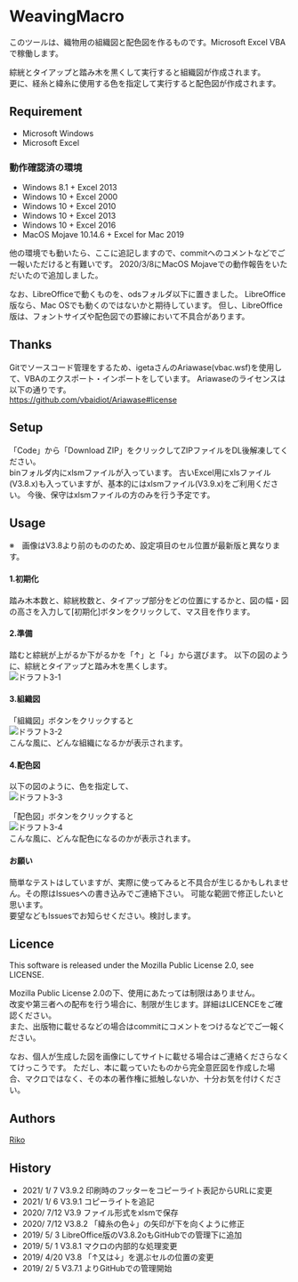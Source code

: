 # WeavingMacro
このツールは、織物用の組織図と配色図を作るものです。Microsoft Excel VBAで稼働します。

綜絖とタイアップと踏み木を黒くして実行すると組織図が作成されます。  
更に、経糸と緯糸に使用する色を指定して実行すると配色図が作成されます。

## Requirement
- Microsoft Windows
- Microsoft Excel

### 動作確認済の環境
- Windows 8.1 + Excel 2013
- Windows 10 + Excel 2000
- Windows 10 + Excel 2010
- Windows 10 + Excel 2013
- Windows 10 + Excel 2016
- MacOS Mojave 10.14.6 + Excel for Mac 2019

他の環境でも動いたら、ここに追記しますので、commitへのコメントなどでご一報いただけると有難いです。
2020/3/8にMacOS Mojaveでの動作報告をいただいたので追加しました。


なお、LibreOfficeで動くものを、odsフォルダ以下に置きました。 
LibreOffice版なら、Mac OSでも動くのではないかと期待しています。
但し、LibreOffice版は、フォントサイズや配色図での罫線において不具合があります。

## Thanks

Gitでソースコード管理をするため、igetaさんのAriawase(vbac.wsf)を使用して、VBAのエクスポート・インポートをしています。
Ariawaseのライセンスは以下の通りです。  
https://github.com/vbaidiot/Ariawase#license


## Setup
「Code」から「Download ZIP」をクリックしてZIPファイルをDL後解凍してください。  
binフォルダ内にxlsmファイルが入っています。
古いExcel用にxlsファイル(V3.8.x)も入っていますが、基本的にはxlsmファイル(V3.9.x)をご利用ください。
今後、保守はxlsmファイルの方のみを行う予定です。

## Usage

※　画像はV3.8より前のもののため、設定項目のセル位置が最新版と異なります。

#### 1.初期化
踏み木本数と、綜絖枚数と、タイアップ部分をどの位置にするかと、図の幅・図の高さを入力して[初期化]ボタンをクリックして、マス目を作ります。

#### 2.準備
踏むと綜絖が上がるか下がるかを「↑」と「↓」から選びます。
以下の図のように、綜絖とタイアップと踏み木を黒くします。  
![ドラフト3-1](https://blog-imgs-95.fc2.com/r/i/k/riko122/img652_draft3-1.png)

#### 3.組織図
「組織図」ボタンをクリックすると   
![ドラフト3-2](https://blog-imgs-95.fc2.com/r/i/k/riko122/img653_draft3-2.png)  
こんな風に、どんな組織になるかが表示されます。

#### 4.配色図
以下の図のように、色を指定して、  
![ドラフト3-3](https://blog-imgs-95.fc2.com/r/i/k/riko122/img654_draft3-3.png)  

「配色図」ボタンをクリックすると   
![ドラフト3-4](https://blog-imgs-95.fc2.com/r/i/k/riko122/img655_draft3-4.png)  
こんな風に、どんな配色になるのかが表示されます。

#### お願い
簡単なテストはしていますが、実際に使ってみると不具合が生じるかもしれません。その際はIssuesへの書き込みでご連絡下さい。
可能な範囲で修正したいと思います。  
要望などもIssuesでお知らせください。検討します。

## Licence
This software is released under the Mozilla Public License 2.0, see LICENSE.

Mozilla Public License 2.0の下、使用にあたっては制限はありません。  
改変や第三者への配布を行う場合に、制限が生じます。詳細はLICENCEをご確認ください。  
また、出版物に載せるなどの場合はcommitにコメントをつけるなどでご一報ください。

なお、個人が生成した図を画像にしてサイトに載せる場合はご連絡くださらなくてけっこうです。
ただし、本に載っていたものから完全意匠図を作成した場合、マクロではなく、その本の著作権に抵触しないか、十分お気を付けください。

## Authors

[Riko](https://github.com/riko122)

## History

- 2021/ 1/ 7 V3.9.2 印刷時のフッターをコピーライト表記からURLに変更
- 2021/ 1/ 6 V3.9.1 コピーライトを追記
- 2020/ 7/12 V3.9   ファイル形式をxlsmで保存
- 2020/ 7/12 V3.8.2 「緯糸の色↓」の矢印が下を向くように修正
- 2019/ 5/ 3 LibreOffice版のV3.8.2oもGitHubでの管理下に追加
- 2019/ 5/ 1 V3.8.1 マクロの内部的な処理変更
- 2019/ 4/20 V3.8   「↑又は↓」を選ぶセルの位置の変更
- 2019/ 2/ 5 V3.7.1 よりGitHubでの管理開始
